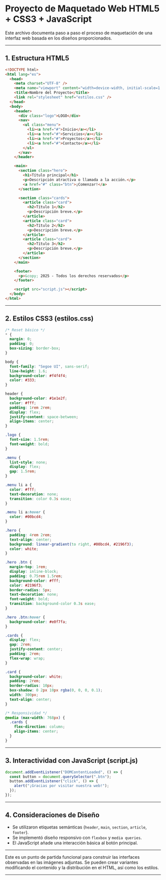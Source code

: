 # Proyecto de Maquetado Web HTML5 + CSS3 + JavaScript

Este archivo documenta paso a paso el proceso de maquetación de una interfaz web basada en los diseños proporcionados.

---

## 1. Estructura HTML5

```html
<!DOCTYPE html>
<html lang="es">
  <head>
    <meta charset="UTF-8" />
    <meta name="viewport" content="width=device-width, initial-scale=1.0" />
    <title>Nombre del Proyecto</title>
    <link rel="stylesheet" href="estilos.css" />
  </head>
  <body>
    <header>
      <div class="logo">LOGO</div>
      <nav>
        <ul class="menu">
          <li><a href="#">Inicio</a></li>
          <li><a href="#">Servicios</a></li>
          <li><a href="#">Proyectos</a></li>
          <li><a href="#">Contacto</a></li>
        </ul>
      </nav>
    </header>

    <main>
      <section class="hero">
        <h1>Título principal</h1>
        <p>Descripción atractiva o llamada a la acción.</p>
        <a href="#" class="btn">¡Comenzar!</a>
      </section>

      <section class="cards">
        <article class="card">
          <h2>Título 1</h2>
          <p>Descripción breve.</p>
        </article>
        <article class="card">
          <h2>Título 2</h2>
          <p>Descripción breve.</p>
        </article>
        <article class="card">
          <h2>Título 3</h2>
          <p>Descripción breve.</p>
        </article>
      </section>
    </main>

    <footer>
      <p>&copy; 2025 - Todos los derechos reservados</p>
    </footer>

    <script src="script.js"></script>
  </body>
</html>
```

---

## 2. Estilos CSS3 (estilos.css)

```css
/* Reset básico */
* {
  margin: 0;
  padding: 0;
  box-sizing: border-box;
}

body {
  font-family: "Segoe UI", sans-serif;
  line-height: 1.6;
  background-color: #f4f4f4;
  color: #333;
}

header {
  background-color: #1e1e2f;
  color: #fff;
  padding: 1rem 2rem;
  display: flex;
  justify-content: space-between;
  align-items: center;
}

.logo {
  font-size: 1.5rem;
  font-weight: bold;
}

.menu {
  list-style: none;
  display: flex;
  gap: 1.5rem;
}

.menu li a {
  color: #fff;
  text-decoration: none;
  transition: color 0.3s ease;
}

.menu li a:hover {
  color: #00bcd4;
}

.hero {
  padding: 4rem 2rem;
  text-align: center;
  background: linear-gradient(to right, #00bcd4, #2196f3);
  color: white;
}

.hero .btn {
  margin-top: 1rem;
  display: inline-block;
  padding: 0.75rem 1.5rem;
  background-color: #fff;
  color: #2196f3;
  border-radius: 5px;
  text-decoration: none;
  font-weight: bold;
  transition: background-color 0.3s ease;
}

.hero .btn:hover {
  background-color: #e0f7fa;
}

.cards {
  display: flex;
  gap: 2rem;
  justify-content: center;
  padding: 2rem;
  flex-wrap: wrap;
}

.card {
  background-color: white;
  padding: 2rem;
  border-radius: 10px;
  box-shadow: 0 2px 10px rgba(0, 0, 0, 0.1);
  width: 300px;
  text-align: center;
}

/* Responsividad */
@media (max-width: 768px) {
  .cards {
    flex-direction: column;
    align-items: center;
  }
}
```

---

## 3. Interactividad con JavaScript (script.js)

```javascript
document.addEventListener("DOMContentLoaded", () => {
  const button = document.querySelector(".btn");
  button.addEventListener("click", () => {
    alert("¡Gracias por visitar nuestra web!");
  });
});
```

---

## 4. Consideraciones de Diseño

- Se utilizaron etiquetas semánticas (`header`, `main`, `section`, `article`, `footer`).
- Se implementó diseño responsivo con `flexbox` y `media queries`.
- El JavaScript añade una interacción básica al botón principal.

---

Este es un punto de partida funcional para construir las interfaces observadas en las imágenes adjuntas. Se pueden crear variantes modificando el contenido y la distribución en el HTML, así como los estilos.

---
